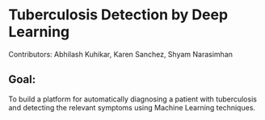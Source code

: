 # Tuberculosis Detection by Deep Learning
Contributors: Abhilash Kuhikar, Karen Sanchez, Shyam Narasimhan

## Goal:
To build a platform for automatically diagnosing a patient with tuberculosis and detecting the relevant symptoms using Machine Learning techniques.
